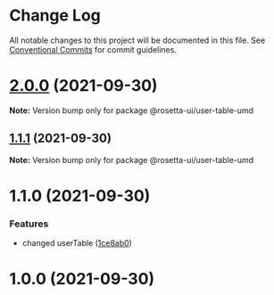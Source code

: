 # Change Log

All notable changes to this project will be documented in this file.
See [Conventional Commits](https://conventionalcommits.org) for commit guidelines.

# [2.0.0](https://github.com/knitesh/test-delete/compare/v1.3.2...v2.0.0) (2021-09-30)

**Note:** Version bump only for package @rosetta-ui/user-table-umd





## [1.1.1](https://github.com/knitesh/test-delete/compare/@rosetta-ui/user-table-umd@1.1.0...@rosetta-ui/user-table-umd@1.1.1) (2021-09-30)

**Note:** Version bump only for package @rosetta-ui/user-table-umd





# 1.1.0 (2021-09-30)


### Features

* changed userTable ([1ce8ab0](https://github.com/knitesh/test-delete/commit/1ce8ab0c86197c135da93820bdb3aa3f8b097d9d))



# 1.0.0 (2021-09-30)
